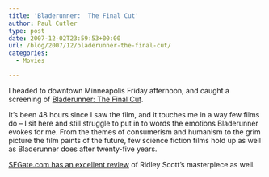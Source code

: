 ```yaml
---
title: 'Bladerunner:  The Final Cut'
author: Paul Cutler
type: post
date: 2007-12-02T23:59:53+00:00
url: /blog/2007/12/bladerunner-the-final-cut/
categories:
  - Movies

---
```

I headed to downtown Minneapolis Friday afternoon, and caught a screening of [Bladerunner: The Final Cut][1].

It&#8217;s been 48 hours since I saw the film, and it touches me in a way few films do &#8211; I sit here and still struggle to put in to words the emotions Bladerunner evokes for me. From the themes of consumerism and humanism to the grim picture the film paints of the future, few science fiction films hold up as well as Bladerunner does after twenty-five years.

[SFGate.com has an excellent review][2] of Ridley Scott&#8217;s masterpiece as well.

 [1]: http://bladerunnerthemovie.warnerbros.com/
 [2]: http://www.sfgate.com/cgi-bin/article.cgi?f=/c/a/2007/11/30/DD8ITKJTK.DTL